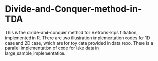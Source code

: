 # Divide-and-Conquer-method-in-TDA

This is the divide-and-conquer method for Vietroris-Rips filtration, implemented in R. There are two illustration implementation codes for 1D case and 2D case, which are for toy data provided in data repo. There is a parallel implementation of code for lake data in large_sample_implementation. 
